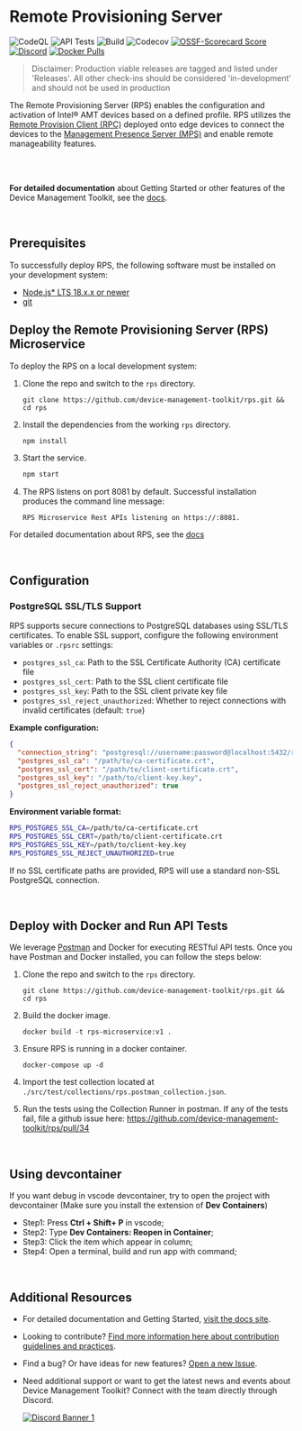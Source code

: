 # Remote Provisioning Server

![CodeQL](https://img.shields.io/github/actions/workflow/status/device-management-toolkit/rps/codeql-analysis.yml?style=for-the-badge&label=CodeQL&logo=github)
![API Tests](https://img.shields.io/github/actions/workflow/status/device-management-toolkit/rps/api-test.yml?style=for-the-badge&label=API%20Test&logo=postman)
![Build](https://img.shields.io/github/actions/workflow/status/device-management-toolkit/rps/node.js.yml?style=for-the-badge&logo=github)
![Codecov](https://img.shields.io/codecov/c/github/device-management-toolkit/rps?style=for-the-badge&logo=codecov)
[![OSSF-Scorecard Score](https://img.shields.io/ossf-scorecard/github.com/device-management-toolkit/rps?style=for-the-badge&label=OSSF%20Score)](https://api.securityscorecards.dev/projects/github.com/device-management-toolkit/rps)
[![Discord](https://img.shields.io/discord/1063200098680582154?style=for-the-badge&label=Discord&logo=discord&logoColor=white&labelColor=%235865F2&link=https%3A%2F%2Fdiscord.gg%2FDKHeUNEWVH)](https://discord.gg/DKHeUNEWVH)
[![Docker Pulls](https://img.shields.io/docker/pulls/intel/oact-rps?style=for-the-badge&logo=docker)](https://hub.docker.com/r/intel/oact-rps)

> Disclaimer: Production viable releases are tagged and listed under 'Releases'. All other check-ins should be considered 'in-development' and should not be used in production

The Remote Provisioning Server (RPS) enables the configuration and activation of Intel® AMT devices based on a defined profile. RPS utilizes the [Remote Provision Client (RPC)](https://github.com/device-management-toolkit/rpc-go) deployed onto edge devices to connect the devices to the [Management Presence Server (MPS)](https://github.com/device-management-toolkit/mps) and enable remote manageability features.

<br><br>

**For detailed documentation** about Getting Started or other features of the Device Management Toolkit, see the [docs](https://device-management-toolkit.github.io/docs/).

<br>

## Prerequisites

To successfully deploy RPS, the following software must be installed on your development system:

- [Node.js\* LTS 18.x.x or newer](https://nodejs.org/en/)
- [git](https://git-scm.com/downloads)

## Deploy the Remote Provisioning Server (RPS) Microservice

To deploy the RPS on a local development system:

1. Clone the repo and switch to the `rps` directory.

   ```
   git clone https://github.com/device-management-toolkit/rps.git && cd rps
   ```

2. Install the dependencies from the working `rps` directory.

   ```bash
   npm install
   ```

3. Start the service.

   ```bash
   npm start
   ```

4. The RPS listens on port 8081 by default. Successful installation produces the command line message:

   ```
   RPS Microservice Rest APIs listening on https://:8081.
   ```

For detailed documentation about RPS, see the [docs](https://device-management-toolkit.github.io/docs/)

<br>

## Configuration

### PostgreSQL SSL/TLS Support

RPS supports secure connections to PostgreSQL databases using SSL/TLS certificates. To enable SSL support, configure the following environment variables or `.rpsrc` settings:

- `postgres_ssl_ca`: Path to the SSL Certificate Authority (CA) certificate file
- `postgres_ssl_cert`: Path to the SSL client certificate file  
- `postgres_ssl_key`: Path to the SSL client private key file
- `postgres_ssl_reject_unauthorized`: Whether to reject connections with invalid certificates (default: `true`)

**Example configuration:**

```json
{
  "connection_string": "postgresql://username:password@localhost:5432/rpsdb",
  "postgres_ssl_ca": "/path/to/ca-certificate.crt",
  "postgres_ssl_cert": "/path/to/client-certificate.crt", 
  "postgres_ssl_key": "/path/to/client-key.key",
  "postgres_ssl_reject_unauthorized": true
}
```

**Environment variable format:**
```bash
RPS_POSTGRES_SSL_CA=/path/to/ca-certificate.crt
RPS_POSTGRES_SSL_CERT=/path/to/client-certificate.crt
RPS_POSTGRES_SSL_KEY=/path/to/client-key.key
RPS_POSTGRES_SSL_REJECT_UNAUTHORIZED=true
```

If no SSL certificate paths are provided, RPS will use a standard non-SSL PostgreSQL connection.

<br>

## Deploy with Docker and Run API Tests

We leverage [Postman](https://www.postman.com/) and Docker for executing RESTful API tests. Once you have Postman and Docker installed, you can follow the steps below:

1. Clone the repo and switch to the `rps` directory.

   ```
   git clone https://github.com/device-management-toolkit/rps.git && cd rps
   ```

2. Build the docker image.

   ```
   docker build -t rps-microservice:v1 .
   ```

3. Ensure RPS is running in a docker container.

   ```
   docker-compose up -d
   ```

4. Import the test collection located at `./src/test/collections/rps.postman_collection.json`.

5. Run the tests using the Collection Runner in postman. If any of the tests fail, file a github issue here: https://github.com/device-management-toolkit/rps/pull/34

<br>

## Using devcontainer

If you want debug in vscode devcontainer, try to open the project with devcontainer (Make sure you install the extension of **Dev Containers**)

- Step1: Press **Ctrl + Shift+ P** in vscode;
- Step2: Type **Dev Containers: Reopen in Container**;
- Step3: Click the item which appear in column;
- Step4: Open a terminal, build and run app with command;

<br>

## Additional Resources

- For detailed documentation and Getting Started, [visit the docs site](https://device-management-toolkit.github.io/docs).

- Looking to contribute? [Find more information here about contribution guidelines and practices](.\CONTRIBUTING.md).

- Find a bug? Or have ideas for new features? [Open a new Issue](https://github.com/device-management-toolkit/rps/issues).

- Need additional support or want to get the latest news and events about Device Management Toolkit? Connect with the team directly through Discord.

  [![Discord Banner 1](https://discordapp.com/api/guilds/1063200098680582154/widget.png?style=banner2)](https://discord.gg/DKHeUNEWVH)
